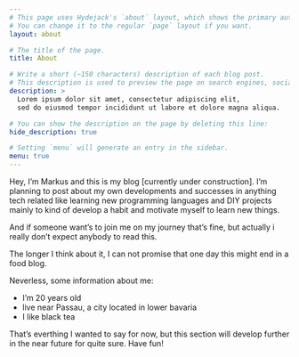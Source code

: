 ```yaml
---
# This page uses Hydejack's `about` layout, which shows the primary author's picture and about text at the top.
# You can change it to the regular `page` layout if you want.
layout: about

# The title of the page.
title: About 

# Write a short (~150 characters) description of each blog post.
# This description is used to preview the page on search engines, social media, etc.
description: >
  Lorem ipsum dolor sit amet, consectetur adipiscing elit,
  sed do eiusmod tempor incididunt ut labore et dolore magna aliqua.

# You can show the description on the page by deleting this line:
hide_description: true

# Setting `menu` will generate an entry in the sidebar.
menu: true
---
```

Hey, I’m Markus and this is my blog [currently under construction]. I’m planning to post about my own developments and successes in anything tech related like learning new programming languages and DIY projects mainly to kind of develop a habit and motivate myself to learn new things.

And if someone want’s to join me on my journey that’s fine, but actually i really don’t expect anybody to read this.

The longer I think about it, I can not promise that one day this might end in a food blog.

Neverless, some information about me:

* I’m 20 years old
* live near Passau, a city located in lower bavaria
* I like black tea

That’s everthing I wanted to say for now, but this section will develop further in the near future for quite sure. Have fun!
